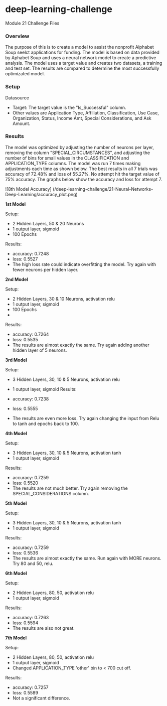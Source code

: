 # deep-learning-challenge
Module 21 Challenge Files

### Overview
The purpose of this is to create a model to assist the nonprofit Alphabet Soup seelct applications for funding. The model is based on data provided by Aphabet Soup and uses a neural network model to create a predictive analysis. The model uses a target value and creates two datasets, a training and test set. The results are compared to determine the most successfully optimizated model. 


### Setup
Datasource
 - Target: The target value is the "Is_Successful" column. 
 - Other values are Application Type, Affiliation, Classification, Use Case, Organization, Status, Income Amt, Special Considerations, and Ask Amount. 

### Results
The model was optimized by adjusting the number of neurons per layer, removing the column "SPECIAL_CIRCUMSTANCES", and adjusting the number of bins for small values in the CLASSIFICATION and APPLICATION_TYPE columns. The model was run 7 times making adjustments each time as shown below. The best results in all 7 trials was accuracy of 72.48% and loss of 55.27%. No attempt hit the target value of 75% accuracy. The graphs below show the accuracy and loss for attempt 7. 

![8th Model Accuracy] (/deep-learning-challenge/21-Neural-Networks-Deep-Learning/accuracy_plot.png)

**1st Model**

Setup:
 - 2 Hidden Layers, 50 & 20 Neurons
 - 1 output layer, sigmoid
 - 100 Epochs

Results:
 - accuracy: 0.7248
 - loss: 0.5527
 - The high loss rate could indicate overfitting the model. Try again with fewer neurons per hidden layer. 

**2nd Model**

Setup:
 - 2 Hidden Layers, 30 & 10 Neurons, activation relu
 - 1 output layer, sigmoid
 - 100 Epochs
 - 
Results:
 - accuracy: 0.7264
 - loss: 0.5535
 - The results are almost exactly the same. Try again adding another hidden layer of 5 neurons. 

**3rd Model**

Setup:
 - 3 Hidden Layers, 30, 10 & 5 Neurons, activation relu
 - 1 output layer, sigmoid
Results:

 - accuracy: 0.7238
 - loss: 0.5555
 - The results are even more loss. Try again changing the input from Relu to tanh and epochs back to 100. 

**4th Model**

Setup:
 - 3 Hidden Layers, 30, 10 & 5 Neurons, activation tanh
 - 1 output layer, sigmoid

Results:
 - accuracy: 0.7259
 - loss: 0.5520
 - The results are not much better. Try again removing the SPECIAL_CONSIDERATIONS column. 

**5th Model**

Setup:
 - 3 Hidden Layers, 30, 10 & 5 Neurons, activation tanh
 - 1 output layer, sigmoid

Results:
 - accuracy: 0.7259
 - loss: 0.5536
 - The results are almost exactly the same. Run again with MORE neurons. Try 80 and 50, relu. 

**6th Model**

Setup:
 - 2 Hidden Layers, 80, 50, activation relu
 - 1 output layer, sigmoid

Results:
 - accuracy: 0.7263
 - loss: 0.5594
 - The results are also not great. 

**7th Model**

Setup:
 - 2 Hidden Layers, 80, 50, activation relu
 - 1 output layer, sigmoid
 - Changed APPLICATION_TYPE 'other' bin to < 700 cut off. 

Results:
 - accuracy: 0.7257
 - loss: 0.5589
 - Not a significant difference. 

